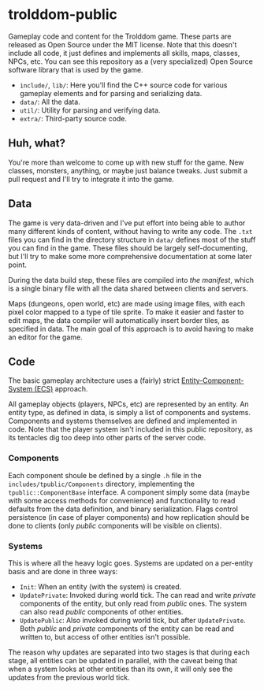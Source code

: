 # trolddom-public
Gameplay code and content for the Trolddom game. These parts are released as Open Source under the MIT license. Note that this doesn't include all code, it just defines and implements all skills, maps, classes, NPCs, etc. You can see this repository as a (very specialized) Open Source software library that is used by the game.

* ```include/```, ```lib/```: Here you'll find the C++ source code for various gameplay elements and for parsing and serializing data.
* ```data/```: All the data.
* ```util/```: Utility for parsing and verifying data.
* ```extra/```: Third-party source code.

## Huh, what?
You're more than welcome to come up with new stuff for the game. New classes, monsters, anything, or maybe just balance tweaks. Just submit a pull request and I'll try to integrate it into the game. 

## Data
The game is very data-driven and I've put effort into being able to author many different kinds of content, without having to write any code. The ```.txt``` files you can find in the directory structure in ```data/``` defines most of the stuff you can find in the game. These files should be largely self-documenting, but I'll try to make some more comprehensive documentation at some later point.

During the data build step, these files are compiled into *the manifest*, which is a single binary file with all the data shared between clients and servers. 

Maps (dungeons, open world, etc) are made using image files, with each pixel color mapped to a type of tile sprite. To make it easier and faster to edit maps, the data compiler will automatically insert border tiles, as specified in data. The main goal of this approach is to avoid having to make an editor for the game.

## Code
The basic gameplay architecture uses a (fairly) strict [Entity-Component-System (ECS)](https://en.m.wikipedia.org/wiki/Entity_component_system) approach.

All gameplay objects (players, NPCs, etc) are represented by an entity. An entity type, as defined in data, is simply a list of components and systems. Components and systems themselves are defined and implemented in code. Note that the player system isn't included in this public repository, as its tentacles dig too deep into other parts of the server code.

### Components
Each component shoule be defined by a single ```.h``` file in the ```includes/tpublic/Components``` directory, implementing the ```tpublic::ComponentBase``` interface. A component simply some data (maybe with some access methods for convenience) and functionality to read defaults from the data definition, and binary serialization. Flags control persistence (in case of player components) and how replication should be done to clients (only *public* components will be visible on clients).

### Systems
This is where all the heavy logic goes. Systems are updated on a per-entity basis and are done in three ways:

* ```Init```: When an entity (with the system) is created.
* ```UpdatePrivate```: Invoked during world tick. The can read and write *private* components of the entity, but only read from *public* ones. The system can also read *public* components of other entities.
* ```UpdatePublic```: Also invoked during world tick, but after ```UpdatePrivate```. Both *public* and *private* components of the entity can be read and written to, but access of other entities isn't possible.

The reason why updates are separated into two stages is that during each stage, all entities can be updated in parallel, with the caveat being that when a system looks at other entities than its own, it will only see the updates from the previous world tick.
